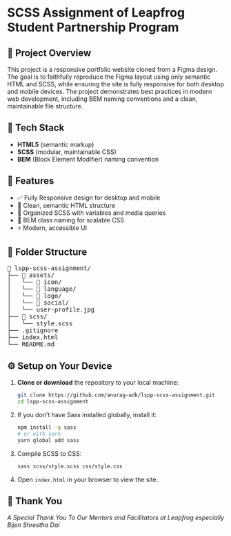 # SCSS Assignment of Leapfrog Student Partnership Program

## 📌 Project Overview

This project is a responsive portfolio website cloned from a Figma design. The goal is to faithfully reproduce the Figma layout using only semantic HTML and SCSS, while ensuring the site is fully responsive for both desktop and mobile devices. The project demonstrates best practices in modern web development, including BEM naming conventions and a clean, maintainable file structure.

## 🔧 Tech Stack

- **HTML5** (semantic markup)
- **SCSS** (modular, maintainable CSS)
- **BEM** (Block Element Modifier) naming convention

## 🚀 Features

- ✅ Fully Responsive design for desktop and mobile
- 🎨 Clean, semantic HTML structure
- 🧠 Organized SCSS with variables and media queries
- 🦉 BEM class naming for scalable CSS
- ⚡️ Modern, accessible UI

## 📂 Folder Structure

<pre>📁 lspp-scss-assignment/
├── 📁 assets/
│   └── 📁 icon/
│   └── 📁 language/
│   └── 📁 logo/
│   └── 📁 social/
│   └── user-profile.jpg     
├── 📁 scss/
│   └── style.scss
├── .gitignore
├── index.html  
└── README.md  
</pre>

## ⚙️ Setup on Your Device

1. **Clone or download** the repository to your local machine:
   ```bash
   git clone https://github.com/anurag-adk/lspp-scss-assignment.git
   cd lspp-scss-assignment
   ```
2. If you don't have Sass installed globally, install it:
   ```bash
   npm install -g sass
   # or with yarn
   yarn global add sass
   ```
3. Compile SCSS to CSS:
   ```bash
   sass scss/style.scss css/style.css
   ```
4. Open `index.html` in your browser to view the site.

## 🙏 Thank You

_A Special Thank You To Our Mentors and Facilitators at Leapfrog especially Bijen Shrestha Dai_
